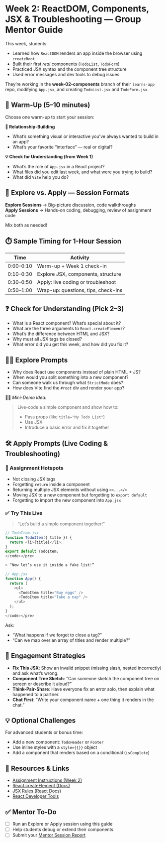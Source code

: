 # Week 2: ReactDOM, Components, JSX & Troubleshooting — Group Mentor Guide

This week, students:

- Learned how `ReactDOM` renders an app inside the browser using `createRoot`
- Built their first *real* components (`TodoList`, `TodoForm`)
- Practiced JSX syntax and the component tree structure
- Used error messages and dev tools to debug issues

They’re working in the **week-02-components** branch of their `learns-app` repo, modifying `App.jsx`, and creating `TodoList.jsx` and `TodoForm.jsx`.

## 🧊 Warm-Up (5–10 minutes)

Choose one warm-up to start your session:

**👋 Relationship-Building**
- What’s something visual or interactive you've always wanted to build in an app?
- What’s your favorite “interface” — real or digital?

**💡 Check for Understanding (from Week 1)**
- What’s the role of `App.jsx` in a React project?
- What files did you edit last week, and what were you trying to build?
- What did `Vite` help you do?

## 🧭 Explore vs. Apply — Session Formats

**Explore Sessions** → Big-picture discussion, code walkthroughs  
**Apply Sessions** → Hands-on coding, debugging, review of assignment code

Mix both as needed!

## ⏱️ Sample Timing for 1-Hour Session

| Time      | Activity                              |
|-----------|---------------------------------------|
| 0:00–0:10 | Warm-up + Week 1 check-in             |
| 0:10–0:30 | Explore JSX, components, structure     |
| 0:30–0:50 | Apply: live coding or troubleshoot     |
| 0:50–1:00 | Wrap-up: questions, tips, check-ins    |

## ❓ Check for Understanding (Pick 2–3)

- What is a React component? What’s special about it?
- What are the three arguments to `React.createElement`?
- What’s the difference between HTML and JSX?
- Why must all JSX tags be closed?
- What error did you get this week, and how did you fix it?

## 🧑‍🏫 Explore Prompts

- Why does React use components instead of plain HTML + JS?
- When would you split something into a new component?
- Can someone walk us through what `StrictMode` does?
- How does Vite find the `#root` div and render your app?

🧑‍💻 *Mini-Demo Idea:*  
> Live-code a simple component and show how to:
> - Pass props (like `title="My Todo List"`)
> - Use JSX
> - Introduce a basic error and fix it together

## 🛠️ Apply Prompts (Live Coding & Troubleshooting)

### 🔧 Assignment Hotspots
- Not closing JSX tags
- Forgetting `return` inside a component
- Returning multiple JSX elements without using `<>...</>`
- Moving JSX to a new component but forgetting to `export default`
- Forgetting to import the new component into `App.jsx`

### ✅ Try This Live

> “Let’s build a simple component together!”

```js
// TodoItem.jsx
function TodoItem({ title }) {
  return <li>{title}</li>;
}
export default TodoItem;
</code></pre>

> “Now let’s use it inside a fake list!”
```

```js
// App.jsx
function App() {
  return (
    <ul>
      <TodoItem title="Buy eggs" />
      <TodoItem title="Take a nap" />
    </ul>
  );
}
</code></pre>
```

Ask:  
- “What happens if we forget to close a tag?”
- “Can we map over an array of titles and render multiple?”

## 💬 Engagement Strategies

- **Fix This JSX**: Show an invalid snippet (missing slash, nested incorrectly) and ask what’s wrong.
- **Component Tree Sketch**: “Can someone sketch the component tree on screen or describe it aloud?”
- **Think-Pair-Share**: Have everyone fix an error solo, then explain what happened to a partner.
- **Chat First**: “Write your component name + one thing it renders in the chat.”

## 💡 Optional Challenges

For advanced students or bonus time:

- Add a new component: `TodoHeader` or `Footer`
- Use inline styles with a `style={{}}` object
- Add a component that renders based on a conditional (`isComplete`)

## 📎 Resources & Links

- [Assignment Instructions (Week 2)](https://raw.githubusercontent.com/Code-the-Dream-School/react-curriculum-v3/refs/heads/main/learns-app-content/assignments/week-02.md)
- [React.createElement (Docs)](https://react.dev/reference/react/createElement)
- [JSX Rules (React Docs)](https://react.dev/learn/writing-markup-with-jsx)
- [React Developer Tools](https://react.dev/learn/react-developer-tools)

## ✅ Mentor To-Do

- [ ] Run an Explore or Apply session using this guide
- [ ] Help students debug or extend their components
- [ ] Submit your [Mentor Session Report](https://airtable.com/appoSRJMlXH9KvE6w/shrp0jjRtoMyTXRzh)

